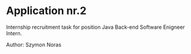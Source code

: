 # Application nr.2
Internship recruitment task for position Java Back-end Software Enigneer Intern.

Author: Szymon Noras
